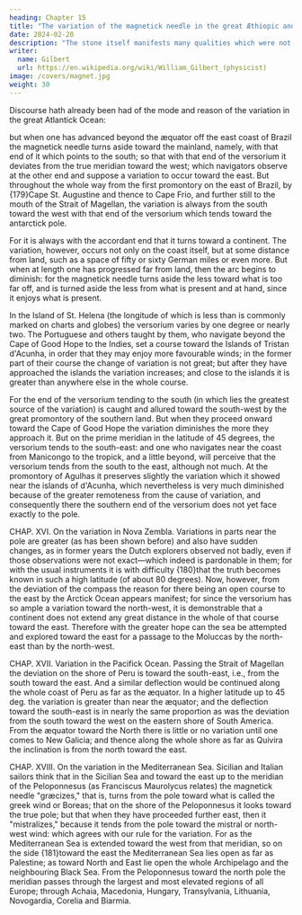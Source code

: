 ```yaml
---
heading: Chapter 15
title: "The variation of the magnetick needle in the great Æthiopic and American sea, beyond the æquator."
date: 2024-02-20
description: "The stone itself manifests many qualities which were not well investigated. "
writer:
  name: Gilbert
  url: https://en.wikipedia.org/wiki/William_Gilbert_(physicist)
image: /covers/magnet.jpg
weight: 30
---
```



Discourse hath already been had of the mode and reason of the variation in the great Atlantick Ocean: 

but when one has advanced beyond the æquator off the east coast of Brazil the magnetick needle turns aside toward the mainland, namely, with that end of it which points to the south; so that with that end of the versorium it deviates from the true meridian toward the west; which navigators observe at the other end and suppose a variation to occur toward the east. But throughout the whole way from the first promontory on the east of Brazil, by {179}Cape St. Augustine and thence to Cape Frio, and further still to the mouth of the Strait of Magellan, the variation is always from the south toward the west with that end of the versorium which tends toward the antarctick pole. 

For it is always with the accordant end that it turns toward a continent. The variation, however, occurs not only on the coast itself, but at some distance from land, such as a space of fifty or sixty German miles or even more. But when at length one has progressed far from land, then the arc begins to diminish: for the magnetick needle turns aside the less toward what is too far off, and is turned aside the less from what is present and at hand, since it enjoys what is present. 

In the Island of St. Helena (the longitude of which is less than is commonly marked on charts and globes) the versorium varies by one degree or nearly two. The Portuguese and others taught by them, who navigate beyond the Cape of Good Hope to the Indies, set a course toward the Islands of Tristan d'Acunha, in order that they may enjoy more favourable winds; in the former part of their course the change of variation is not great; but after they have approached the islands the variation increases; and close to the islands it is greater than anywhere else in the whole course. 

For the end of the versorium tending to the south (in which lies the greatest source of the variation) is caught and allured toward the south-west by the great promontory of the southern land. But when they proceed onward toward the Cape of Good Hope the variation diminishes the more they approach it. But on the prime meridian in the latitude of 45 degrees, the versorium tends to the south-east: and one who navigates near the coast from Manicongo to the tropick, and a little beyond, will perceive that the versorium tends from the south to the east, although not much. At the promontory of Agulhas it preserves slightly the variation which it showed near the islands of d'Acunha, which nevertheless is very much diminished because of the greater remoteness from the cause of variation, and consequently there the southern end of the versorium does not yet face exactly to the pole.



CHAP. XVI.
On the variation in Nova Zembla.
Variations in parts near the pole are greater (as has been shown before) and also have sudden changes, as in former years the Dutch explorers observed not badly, even if those observations were not exact—which indeed is pardonable in them; for with the usual instruments it is with difficulty {180}that the truth becomes known in such a high latitude (of about 80 degrees). Now, however, from the deviation of the compass the reason for there being an open course to the east by the Arctick Ocean appears manifest; for since the versorium has so ample a variation toward the north-west, it is demonstrable that a continent does not extend any great distance in the whole of that course toward the east. Therefore with the greater hope can the sea be attempted and explored toward the east for a passage to the Moluccas by the north-east than by the north-west.



CHAP. XVII.
Variation in the Pacifick Ocean.
Passing the Strait of Magellan the deviation on the shore of Peru is toward the south-east, i.e., from the south toward the east. And a similar deflection would be continued along the whole coast of Peru as far as the æquator. In a higher latitude up to 45 deg. the variation is greater than near the æquator; and the deflection toward the south-east is in nearly the same proportion as was the deviation from the south toward the west on the eastern shore of South America. From the æquator toward the North there is little or no variation until one comes to New Galicia; and thence along the whole shore as far as Quivira the inclination is from the north toward the east.



CHAP. XVIII.
On the variation in the Mediterranean Sea.
Sicilian and Italian sailors think that in the Sicilian Sea and toward the east up to the meridian of the Peloponnesus (as Franciscus Maurolycus relates) the magnetick needle "græcizes," that is, turns from the pole toward what is called the greek wind or Boreas; that on the shore of the Peloponnesus it looks toward the true pole; but that when they have proceeded further east, then it "mistralizes," because it tends from the pole toward the mistral or north-west wind: which agrees with our rule for the variation. For as the Mediterranean Sea is extended toward the west from that meridian, so on the side {181}toward the east the Mediterranean Sea lies open as far as Palestine; as toward North and East lie open the whole Archipelago and the neighbouring Black Sea. From the Peloponnesus toward the north pole the meridian passes through the largest and most elevated regions of all Europe; through Achaia, Macedonia, Hungary, Transylvania, Lithuania, Novogardia, Corelia and Biarmia.



